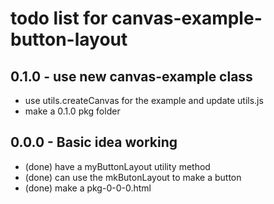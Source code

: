 # todo list for canvas-example-button-layout

## 0.1.0 - use new canvas-example class
* use utils.createCanvas for the example and update utils.js
* make a 0.1.0 pkg folder

## 0.0.0 - Basic idea working
* (done) have a myButtonLayout utility method
* (done) can use the mkButonLayout to make a button
* (done) make a pkg-0-0-0.html
